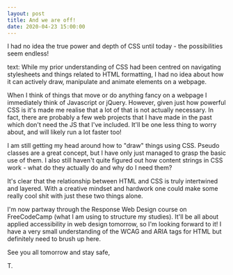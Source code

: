 ```yaml
---
layout: post
title: And we are off!
date: 2020-04-23 15:00:00
---
```


I had no idea the true power and depth of CSS until today - the possibilities seem endless!

text: While my prior understanding of CSS had been centred on navigating stylesheets and things related to HTML formatting, I had no idea about how it can actively draw, manipulate and animate elements on a webpage. 

When I think of things that move or do anything fancy on a webpage I immediately think of Javascript or jQuery. However, given just how powerful CSS is it's made me realise that a lot of that is not actually necessary. In fact, there are probably a few web projects that I have made in the past which don't need the JS that I've included. It'll be one less thing to worry about, and will likely run a lot faster too!

I am still getting my head around how to "draw" things using CSS. Pseudo classes are a great concept, but I have only just managed to grasp the basic use of them. I also still haven't quite figured out how content strings in CSS work - what do they actually do and why do I need them?

It's clear that the relationship between HTML and CSS is truly intertwined and layered. With a creative mindset and hardwork one could make some really cool shit with just these two things alone.

I'm now partway through the Response Web Design course on FreeCodeCamp (what I am using to structure my studies). It'll be all about applied accessibility in web design tomorrow, so I'm looking forward to it! I have a very small understanding of the WCAG and ARIA tags for HTML but definitely need to brush up here.

See you all tomorrow and stay safe,

T. 
